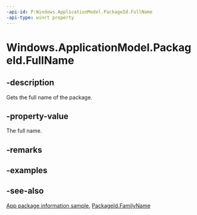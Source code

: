 ```yaml
---
-api-id: P:Windows.ApplicationModel.PackageId.FullName
-api-type: winrt property
---
```


<!-- Property syntax
public string FullName { get; }
-->

# Windows.ApplicationModel.PackageId.FullName

## -description
Gets the full name of the package.

## -property-value
The full name.

## -remarks

## -examples

## -see-also
[App package information sample](https://code.msdn.microsoft.com/windowsapps/Package-sample-46e239fa), [PackageId.FamilyName](packageid_familyname.md)
